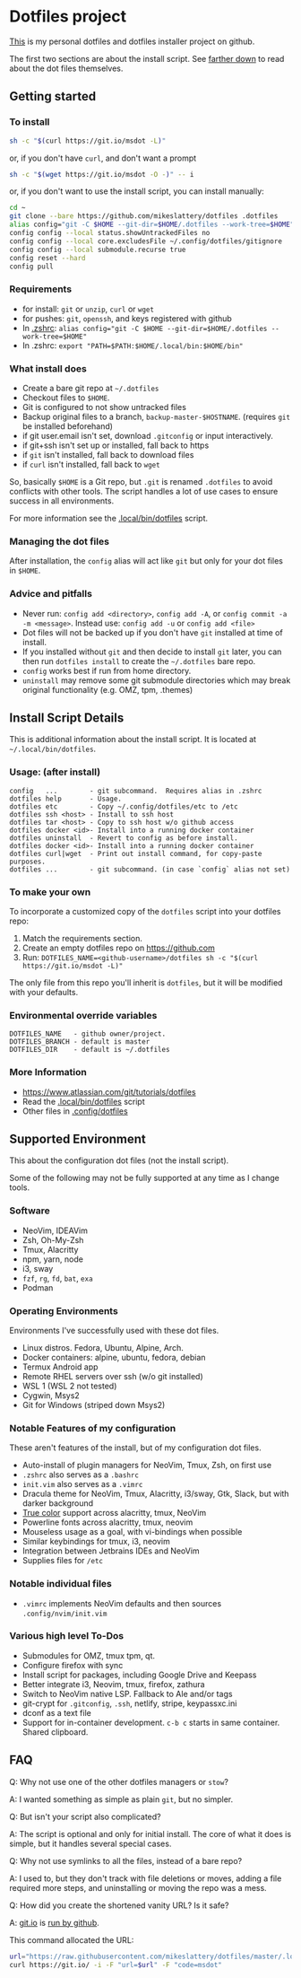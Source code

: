 # Dotfiles project

[This](https://github.com/mikeslattery/dotfiles) is my personal dotfiles and dotfiles installer project on github.

The first two sections are about the install script.  See [farther down](#supported-environment) to read about the dot files themselves.

## Getting started

### To install

```sh
sh -c "$(curl https://git.io/msdot -L)"
```

or, if you don't have `curl`, and don't want a prompt

```sh
sh -c "$(wget https://git.io/msdot -O -)" -- i
```

or, if you don't want to use the install script, you can install manually:

```sh
cd ~
git clone --bare https://github.com/mikeslattery/dotfiles .dotfiles
alias config="git -C $HOME --git-dir=$HOME/.dotfiles --work-tree=$HOME"
config config --local status.showUntrackedFiles no
config config --local core.excludesFile ~/.config/dotfiles/gitignore
config config --local submodule.recurse true
config reset --hard
config pull
```

### Requirements

- for install:  `git` or `unzip`, `curl` or `wget`
- for pushes:   `git`, `openssh`, and keys registered with github
- In [.zshrc](.zshrc):    `alias config="git -C $HOME --git-dir=$HOME/.dotfiles --work-tree=$HOME"`
- In .zshrc:    `export "PATH=$PATH:$HOME/.local/bin:$HOME/bin"`

### What install does

- Create a bare git repo at `~/.dotfiles`
- Checkout files to `$HOME`.
- Git is configured to not show untracked files
- Backup original files to a branch, `backup-master-$HOSTNAME`. (requires `git` be installed beforehand)
- if git user.email isn't set, download `.gitconfig` or input interactively.
- if git+ssh isn't set up or installed, fall back to https
- if `git` isn't installed, fall back to download files
- if `curl` isn't installed, fall back to `wget`

So, basically `$HOME` is a Git repo, but `.git` is renamed `.dotfiles` to avoid conflicts with other tools.
The script handles a lot of use cases to ensure success in all environments.

For more information see the [.local/bin/dotfiles](.local/bin/dotfiles) script.

### Managing the dot files

After installation, the `config` alias will act like `git`
but only for your dot files in `$HOME`.

### Advice and pitfalls

- Never run: `config add <directory>`, `config add -A`, or `config commit -a -m <message>`.
  Instead use: `config add -u` or `config add <file>`
- Dot files will not be backed up if you don't have `git` installed at time of install.
- If you installed without `git` and then decide to install `git` later,
  you can then run `dotfiles install` to create the `~/.dotfiles` bare repo.
- `config` works best if run from home directory.
- `uninstall` may remove some git submodule directories
  which may break original functionality (e.g. OMZ, tpm, .themes)

## Install Script Details

This is additional information about the install script.
It is located at `~/.local/bin/dotfiles`.

### Usage:  (after install)

```
config   ...        - git subcommand.  Requires alias in .zshrc
dotfiles help       - Usage.
dotfiles etc        - Copy ~/.config/dotfiles/etc to /etc
dotfiles ssh <host> - Install to ssh host
dotfiles tar <host> - Copy to ssh host w/o github access
dotfiles docker <id>- Install into a running docker container
dotfiles uninstall  - Revert to config as before install.
dotfiles docker <id>- Install into a running docker container
dotfiles curl|wget  - Print out install command, for copy-paste purposes.
dotfiles ...        - git subcommand. (in case `config` alias not set)
```

### To make your own

To incorporate a customized copy of the `dotfiles` script into your dotfiles repo:

1. Match the requirements section.
2. Create an empty dotfiles repo on <https://github.com>
3. Run: `DOTFILES_NAME=<github-username>/dotfiles sh -c "$(curl https://git.io/msdot -L)"`

The only file from this repo you'll inherit is `dotfiles`,
but it will be modified with your defaults.

### Environmental override variables

```
DOTFILES_NAME   - github owner/project.
DOTFILES_BRANCH - default is master
DOTFILES_DIR    - default is ~/.dotfiles
```

### More Information

* <https://www.atlassian.com/git/tutorials/dotfiles>
* Read the [.local/bin/dotfiles](.local/bin/dotfiles) script
* Other files in [.config/dotfiles](.config/dotfiles)

## Supported Environment

This about the configuration dot files (not the install script).

Some of the following may not be fully supported at any time as I change tools.

### Software

* NeoVim, IDEAVim
* Zsh, Oh-My-Zsh
* Tmux, Alacritty
* npm, yarn, node
* i3, sway
* `fzf`, `rg`, `fd`, `bat`, `exa`
* Podman

### Operating Environments

Environments I've successfully used with these dot files.

* Linux distros.  Fedora, Ubuntu, Alpine, Arch.
* Docker containers: alpine, ubuntu, fedora, debian
* Termux Android app
* Remote RHEL servers over ssh (w/o git installed)
* WSL 1  (WSL 2 not tested)
* Cygwin, Msys2
* Git for Windows (striped down Msys2)

### Notable Features of my configuration

These aren't features of the install, but of my configuration dot files.

* Auto-install of plugin managers for NeoVim, Tmux, Zsh, on first use
* `.zshrc` also serves as a `.bashrc`
* `init.vim` also serves as a `.vimrc`
* Dracula theme for NeoVim, Tmux, Alacritty, i3/sway, Gtk, Slack, but with darker background
* [True color](https://gist.github.com/andersevenrud/015e61af2fd264371032763d4ed965b6) support across alacritty, tmux, NeoVim 
* Powerline fonts across alacritty, tmux, neovim
* Mouseless usage as a goal, with vi-bindings when possible
* Similar keybindings for tmux, i3, neovim
* Integration between Jetbrains IDEs and NeoVim
* Supplies files for `/etc`

### Notable individual files

* `.vimrc` implements NeoVim defaults and then sources `.config/nvim/init.vim`

### Various high level To-Dos

* Submodules for OMZ, tmux tpm, qt.
* Configure firefox with sync
* Install script for packages, including Google Drive and Keepass
* Better integrate i3, Neovim, tmux, firefox, zathura
* Switch to NeoVim native LSP.  Fallback to Ale and/or tags
* git-crypt for `.gitconfig`, `.ssh`, netlify, stripe, keypassxc.ini
* dconf as a text file
* Support for in-container development.  `c-b c` starts in same container.  Shared clipboard.

## FAQ

Q: Why not use one of the other dotfiles managers or `stow`?

A: I wanted something as simple as plain `git`, but no simpler.

Q: But isn't your script also complicated?

A: The script is optional and only for initial install.
The core of what it does is simple,
but it handles several special cases.

Q: Why not use symlinks to all the files, instead of a bare repo?

A: I used to, but they don't track with file deletions or moves, 
adding a file required more steps,
and uninstalling or moving the repo was a mess.

Q: How did you create the shortened vanity URL?  Is it safe?

A: [git.io](https://git.io) is [run by github](https://github.blog/2011-11-10-git-io-github-url-shortener/).

This command allocated the URL:

```sh
url="https://raw.githubusercontent.com/mikeslattery/dotfiles/master/.local/bin/dotfiles"
curl https://git.io/ -i -F "url=$url" -F "code=msdot"
```

